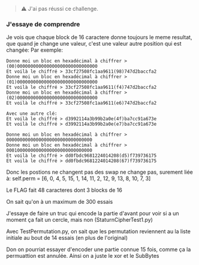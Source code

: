 > :warning: J'ai pas réussi ce challenge.

### J'essaye de comprendre

Je vois que chaque block de 16 caractere donne toujours le meme resultat, que quand je change une valeur, c'est une valeur autre position qui est changée:
Par exemple:
```
Donne moi un bloc en hexadécimal à chiffrer > (00)000000000000000000000000000000
Et voilà le chiffré > 33cf27508fc1aa9611(98)747d2baccfa2
Donne moi un bloc en hexadécimal à chiffrer > (01)000000000000000000000000000000  
Et voilà le chiffré > 33cf27508fc1aa9611(f4)747d2baccfa2
Donne moi un bloc en hexadécimal à chiffrer > (02)000000000000000000000000000000  
Et voilà le chiffré > 33cf27508fc1aa9611(e6)747d2baccfa2

Avec une autre clé:
Et voilà le chiffré > d3992114a3b99b2a0e(4f)ba7cc91a673e
Et voilà le chiffré > d3992114a3b99b2a0e(e7)ba7cc91a673e

Donne moi un bloc en hexadécimal à chiffrer > 00000000000000000000000000000000
Donne moi un bloc en hexadécimal à chiffrer > 00010000000000000000000000000000
Et voilà le chiffré > dd0fbdc9681224014208(d5)f739736175
Et voilà le chiffré > dd0fbdc9681224014208(67)f739736175

```

Donc les postions ne changent pas des swap ne change pas, surement liée à: self.perm = [6, 0, 4, 5, 15, 1, 14, 11, 2, 12, 9, 13, 8, 10, 7, 3]

Le FLAG fait 48 caracteres dont 3 blocks de 16

On sait qu'on à un maximum de 300 essais

J'essaye de faire un truc qui encode la partie d'avant pour voir si a un moment ça fait un cercle, mais non (StaturnCipherTest1.py)

Avec TestPermutation.py, on sait que les permutation reviennent au la liste initiale au bout de 14 essais (en plus de l'original)

Don on pourriat essayer d'encoder une partie connue 15 fois, comme ça la permuattion est annulée. Ainsi on a juste le xor et le SubBytes





